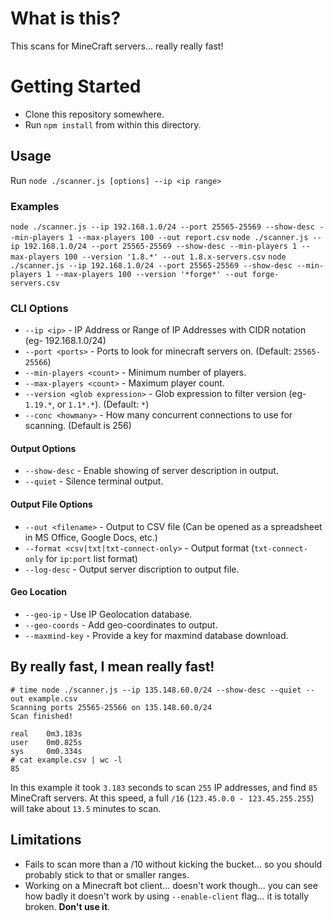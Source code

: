 # What is this?
This scans for MineCraft servers... really really fast!

# Getting Started
* Clone this repository somewhere.
* Run `npm install` from within this directory.

## Usage
Run `node ./scanner.js [options] --ip <ip range>`

### Examples
`node ./scanner.js --ip 192.168.1.0/24 --port 25565-25569 --show-desc --min-players 1 --max-players 100 --out report.csv`
`node ./scanner.js --ip 192.168.1.0/24 --port 25565-25569 --show-desc --min-players 1 --max-players 100 --version '1.8.*' --out 1.8.x-servers.csv`
`node ./scanner.js --ip 192.168.1.0/24 --port 25565-25569 --show-desc --min-players 1 --max-players 100 --version '*forge*' --out forge-servers.csv`
### CLI Options
* `--ip <ip>` - IP Address or Range of IP Addresses with CIDR notation (eg- 192.168.1.0/24)
* `--port <ports>` - Ports to look for minecraft servers on. (Default: `25565-25566`)
* `--min-players <count>` - Minimum number of players.
* `--max-players <count>` - Maximum player count.
* `--version <glob expression>` - Glob expression to filter version (eg- `1.19.*`, or `1.1*.*`). (Default: `*`)
* `--conc <howmany>` - How many concurrent connections to use for scanning. (Default is 256)

#### Output Options
* `--show-desc` - Enable showing of server description in output.
* `--quiet` - Silence terminal output.


#### Output File Options
* `--out <filename>` - Output to CSV file (Can be opened as a spreadsheet in MS Office, Google Docs, etc.)
* `--format <csv|txt|txt-connect-only>` - Output format (`txt-connect-only` for `ip:port` list format)
* `--log-desc` - Output server discription to output file.

#### Geo Location
* `--geo-ip` - Use IP Geolocation database.
* `--geo-coords` - Add geo-coordinates to output.
* `--maxmind-key` - Provide a key for maxmind database download.

## By really fast, I mean really fast!
	# time node ./scanner.js --ip 135.148.60.0/24 --show-desc --quiet --out example.csv
	Scanning ports 25565-25566 on 135.148.60.0/24
	Scan finished!

	real    0m3.183s
	user    0m0.825s
	sys     0m0.334s
	# cat example.csv | wc -l
	85
In this example it took `3.183` seconds to scan `255` IP addresses, and find `85` MineCraft servers. At this speed, a full `/16` (`123.45.0.0 - 123.45.255.255`) will take about `13.5` minutes to scan.

## Limitations
* Fails to scan more than a /10 without kicking the bucket... so you should probably stick to that or smaller ranges.
* Working on a Minecraft bot client... doesn't work though... you can see how badly it doesn't work by using `--enable-client` flag... it is totally broken. **Don't use it**.